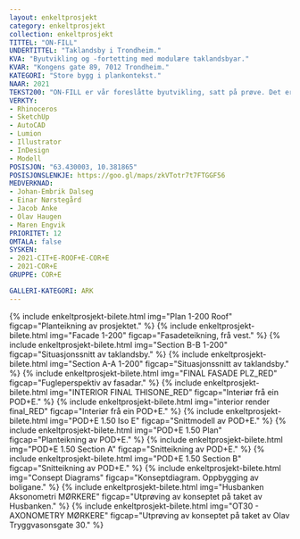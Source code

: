 ```yaml
---
layout: enkeltprosjekt
category: enkeltprosjekt
collection: enkeltprosjekt
TITTEL: "ON-FILL"
UNDERTITTEL: "Taklandsby i Trondheim."
KVA: "Byutvikling og -fortetting med modulære taklandsbyar."
KVAR: "Kongens gate 89, 7012 Trondheim."
KATEGORI: "Store bygg i plankontekst."
NAAR: 2021
TEKST200: "ON-FILL er vår foreslåtte byutvikling, satt på prøve. Det er ei vidareutvikling av alle dei tidlegare prosjekta - eit forsøk å setje bolegstrategien ut i live og prosjektere på éin stad, samstundes som vi forsøkjer å bevise at det fungerar på andre tomter. <br><br> COR+E er gjort om til ein \"POD\", og denne er grunnlaget for typologien. Bustadane er no mindre, og på berre éin etasje. Kongens Gate 89 er det mest utvikla eksemplet av typologien, men han er òg forsøkt på andre hustak i Trondheim, nemneverdige er Olav Tryggvasons gate 30 og Peter Egges plass 2. <br><br> Dei tre forsøkskaninane har fått nødvendig stadstilpassing, og fungerar godt i eksemplifisering av ein måte å byggje på. Dei syner korleis ein kan takle ulike situasjonar, og det er nødvednig å gjere tilpassingar basert på situasjonen ein byggjer i. Bustadskvalitet, vekt av ON-FILL, konstruksjon av \"vertsbygg\" og adkomstmoglegheiter er sterkt førande hensyn for at dette skal fungera."
VERKTY:
- Rhinoceros
- SketchUp
- AutoCAD
- Lumion
- Illustrator
- InDesign
- Modell
POSISJON: "63.430003, 10.381865"
POSISJONSLENKJE: https://goo.gl/maps/zkVTotr7t7FTGGF56
MEDVERKNAD: 
- Johan-Embrik Dalseg
- Einar Nørstegård
- Jacob Anke
- Olav Haugen
- Maren Engvik
PRIORITET: 12
OMTALA: false
SYSKEN:
- 2021-CIT+E-ROOF+E-COR+E
- 2021-COR+E
GRUPPE: COR+E

GALLERI-KATEGORI: ARK
---
```

{% include enkeltprosjekt-bilete.html   img="Plan 1-200 Roof"               figcap="Planteikning av prosjektet." %}
{% include enkeltprosjekt-bilete.html   img="Facade 1-200"                  figcap="Fasadeteikning, frå vest." %}
{% include enkeltprosjekt-bilete.html   img="Section B-B 1-200"             figcap="Situasjonssnitt av taklandsby." %}
{% include enkeltprosjekt-bilete.html   img="Section A-A 1-200"             figcap="Situasjonssnitt av taklandsby." %}
{% include enkeltprosjekt-bilete.html   img="FINAL FASADE PLZ_RED"              figcap="Fugleperspektiv av fasadar." %}
{% include enkeltprosjekt-bilete.html   img="INTERIOR FINAL THISONE_RED"        figcap="Interiør frå ein POD+E." %}
{% include enkeltprosjekt-bilete.html   img="interior render final_RED"         figcap="Interiør frå ein POD+E." %}
{% include enkeltprosjekt-bilete.html   img="POD+E 1.50 Iso E"              figcap="Snittmodell av POD+E." %}
{% include enkeltprosjekt-bilete.html   img="POD+E 1.50 Plan"               figcap="Planteikning av POD+E." %}
{% include enkeltprosjekt-bilete.html   img="POD+E 1.50 Section A"          figcap="Snitteikning av POD+E." %}
{% include enkeltprosjekt-bilete.html   img="POD+E 1.50 Section B"          figcap="Snitteikning av POD+E." %}
{% include enkeltprosjekt-bilete.html   img="Consept Diagrams"              figcap="Konseptdiagram. Oppbygging av boligane." %}
{% include enkeltprosjekt-bilete.html   img="Husbanken Aksonometri MØRKERE" figcap="Utprøving av konseptet på taket av Husbanken." %}
{% include enkeltprosjekt-bilete.html   img="OT30 - AXONOMETRY MØRKERE"     figcap="Utprøving av konseptet på taket av Olav Tryggvasonsgate 30." %}